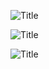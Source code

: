 
![](http://s8.picofile.com/file/8315758834/screenshot_2018_01_0213_27_41.jpg?raw=true "Title")



![](http://s9.picofile.com/file/8315758918/screenshot_2018_01_0213_25_33.jpg?raw=true "Title")



![](http://s8.picofile.com/file/8315788700/screenshot_2018_01_0220_06_58.jpg?raw=true "Title")
